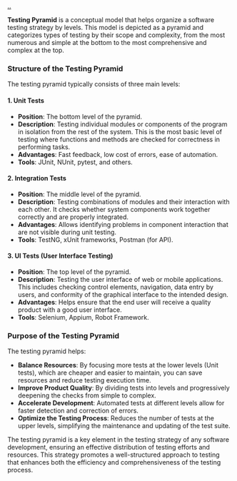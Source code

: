 [..](./README.md)

**Testing Pyramid** is a conceptual model that helps organize a software testing strategy by levels. This model is depicted as a pyramid and categorizes types of testing by their scope and complexity, from the most numerous and simple at the bottom to the most comprehensive and complex at the top.

### Structure of the Testing Pyramid

The testing pyramid typically consists of three main levels:

#### 1. **Unit Tests**
- **Position**: The bottom level of the pyramid.
- **Description**: Testing individual modules or components of the program in isolation from the rest of the system. This is the most basic level of testing where functions and methods are checked for correctness in performing tasks.
- **Advantages**: Fast feedback, low cost of errors, ease of automation.
- **Tools**: JUnit, NUnit, pytest, and others.

#### 2. **Integration Tests**
- **Position**: The middle level of the pyramid.
- **Description**: Testing combinations of modules and their interaction with each other. It checks whether system components work together correctly and are properly integrated.
- **Advantages**: Allows identifying problems in component interaction that are not visible during unit testing.
- **Tools**: TestNG, xUnit frameworks, Postman (for API).

#### 3. **UI Tests (User Interface Testing)**
- **Position**: The top level of the pyramid.
- **Description**: Testing the user interface of web or mobile applications. This includes checking control elements, navigation, data entry by users, and conformity of the graphical interface to the intended design.
- **Advantages**: Helps ensure that the end user will receive a quality product with a good user interface.
- **Tools**: Selenium, Appium, Robot Framework.

### Purpose of the Testing Pyramid

The testing pyramid helps:

- **Balance Resources**: By focusing more tests at the lower levels (Unit tests), which are cheaper and easier to maintain, you can save resources and reduce testing execution time.
- **Improve Product Quality**: By dividing tests into levels and progressively deepening the checks from simple to complex.
- **Accelerate Development**: Automated tests at different levels allow for faster detection and correction of errors.
- **Optimize the Testing Process**: Reduces the number of tests at the upper levels, simplifying the maintenance and updating of the test suite.

The testing pyramid is a key element in the testing strategy of any software development, ensuring an effective distribution of testing efforts and resources. This strategy promotes a well-structured approach to testing that enhances both the efficiency and comprehensiveness of the testing process.
